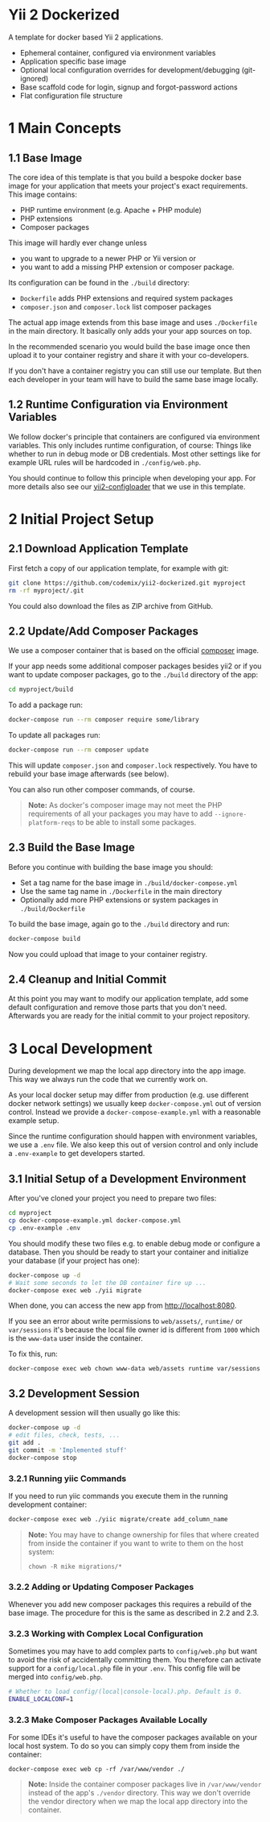 Yii 2 Dockerized
================

A template for docker based Yii 2 applications.

 * Ephemeral container, configured via environment variables
 * Application specific base image
 * Optional local configuration overrides for development/debugging (git-ignored)
 * Base scaffold code for login, signup and forgot-password actions
 * Flat configuration file structure

# 1 Main Concepts

## 1.1 Base Image

The core idea of this template is that you build a bespoke docker base image
for your application that meets your project's exact requirements. This image
contains:

 * PHP runtime environment (e.g. Apache + PHP module)
 * PHP extensions
 * Composer packages

This image will hardly ever change unless

 * you want to upgrade to a newer PHP or Yii version or
 * you want to add a missing PHP extension or composer package.

Its configuration can be found in the `./build` directory:

 * `Dockerfile` adds PHP extensions and required system packages
 * `composer.json` and `composer.lock` list composer packages

The actual app image extends from this base image and uses `./Dockerfile` in
the main directory. It basically only adds your your app sources on top.

In the recommended scenario you would build the base image once then upload
it to your container registry and share it with your co-developers.

If you don't have a container registry you can still use our template. But then
each developer in your team will have to build the same base image locally.

## 1.2 Runtime Configuration via Environment Variables

We follow docker's principle that containers are configured via environment
variables. This only includes runtime configuration, of course: Things like
whether to run in debug mode or DB credentials. Most other settings like for
example URL rules will be hardcoded in `./config/web.php`.

You should continue to follow this principle when developing your app. For
more details also see our
[yii2-configloader](https://github.com/codemix/yii2-configloader) that we use
in this template.


# 2 Initial Project Setup

## 2.1 Download Application Template

First fetch a copy of our application template, for example with git:

```sh
git clone https://github.com/codemix/yii2-dockerized.git myproject
rm -rf myproject/.git
```

You could also download the files as ZIP archive from GitHub.

## 2.2 Update/Add Composer Packages

We use a composer container that is based on the official
[composer](https://hub.docker.com/r/library/composer/) image.

If your app needs some additional composer packages besides yii2 or
if you want to update composer packages, go to the `./build` directory
of the app:

```sh
cd myproject/build
```

To add a package run:

```sh
docker-compose run --rm composer require some/library
```

To update all packages run:

```sh
docker-compose run --rm composer update
```

This will update `composer.json` and `composer.lock` respectively. You have to
rebuild your base image afterwards (see below).

You can also run other composer commands, of course.

> **Note:** As docker's composer image may not meet the PHP requirements of all
> your packages you may have to add `--ignore-platform-reqs` to be able to
> install some packages.


## 2.3 Build the Base Image

Before you continue with building the base image you should:

 * Set a tag name for the base image in `./build/docker-compose.yml`
 * Use the same tag name in `./Dockerfile` in the main directory
 * Optionally add more PHP extensions or system packages in `./build/Dockerfile`

To build the base image, again go to the `./build` directory and run:

```sh
docker-compose build
```

Now you could upload that image to your container registry.

## 2.4 Cleanup and Initial Commit

At this point you may want to modify our application template, add some default
configuration and remove those parts that you don't need. Afterwards you are
ready for the initial commit to your project repository.


# 3 Local Development

During development we map the local app directory into the app image.
This way we always run the code that we currently work on.

As your local docker setup may differ from production (e.g. use different
docker network settings) we usually keep `docker-compose.yml` out of version
control. Instead we provide a `docker-compose-example.yml` with a reasonable
example setup.

Since the runtime configuration should happen with environment variables, we
use a `.env` file. We also keep this out of version control and only include a
`.env-example` to get developers started.

## 3.1 Initial Setup of a Development Environment

After you've cloned your project you need to prepare two files:

```sh
cd myproject
cp docker-compose-example.yml docker-compose.yml
cp .env-example .env
```

You should modify these two files e.g. to enable debug mode or configure a
database. Then you should be ready to start your container and initialize
your database (if your project has one):

```sh
docker-compose up -d
# Wait some seconds to let the DB container fire up ...
docker-compose exec web ./yii migrate
```

When done, you can access the new app from
[http://localhost:8080](http://localhost:8080).

If you see an error about write permissions to `web/assets/`, `runtime/` or
`var/sessions` it's because the local file owner id is different from `1000`
which is the `www-data` user inside the container.

To fix this, run:

```
docker-compose exec web chown www-data web/assets runtime var/sessions
```

## 3.2 Development Session

A development session will then usually go like this:

```sh
docker-compose up -d
# edit files, check, tests, ...
git add .
git commit -m 'Implemented stuff'
docker-compose stop
```

### 3.2.1 Running yiic Commands

If you need to run yiic commands you execute them in the running development
container:

```sh
docker-compose exec web ./yiic migrate/create add_column_name
```

> **Note:** You may have to change ownership for files that where created from
> inside the container if you want to write to them on the host system:
>
>     chown -R mike migrations/*
>

### 3.2.2 Adding or Updating Composer Packages

Whenever you add new composer packages this requires a rebuild of the base
image. The procedure for this is the same as described in 2.2 and 2.3.

### 3.2.3 Working with Complex Local Configuration

Sometimes you may have to add complex parts to `config/web.php` but want
to avoid the risk of accidentally committing them. You therefore can activate
support for a `config/local.php` file in your `.env`. This config file will
be merged into `config/web.php`.

```sh
# Whether to load config/(local|console-local).php. Default is 0.
ENABLE_LOCALCONF=1
```

### 3.2.3 Make Composer Packages Available Locally

For some IDEs it's useful to have the composer packages available on your local
host system. To do so you can simply copy them from inside the container:

```
docker-compose exec web cp -rf /var/www/vendor ./
```

> **Note:** Inside the container composer packages live in `/var/www/vendor`
> instead of the app's `./vendor` directory. This way we don't override the
> vendor directory when we map the local app directory into the container.
